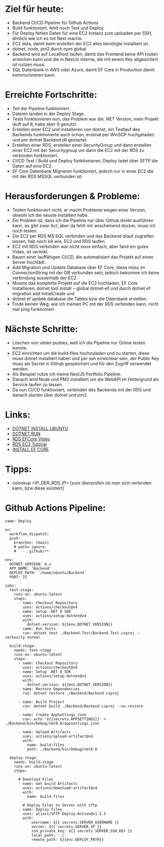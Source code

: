 # Ziel für heute:
- Backend CI/CD Pipeline für Github Actions
- Build funktioniert, fehlt noch Test und Deploy
- Für Deploy fehlen Daten für eine EC2 Instanz zum uploaden per SSH, ähnlich wie ich es mit Next mache.
- EC2 data, damit beim erstellen der EC2 alles benötigte installiert ist.
- dotnet, node, pm2 durch npm global
- Backend wird auf Localhost laufen, damit das Frontend keine API routen erreichen kann und die in NextJs interne, die mit einem Key abgesichert ist nutzen muss.
- SQL Datenbank in AWS oder Azure, damit EF Core in Production damit kommunizieren kann.

# Erreichte Fortschritte:
- Teil der Pipeline funktioniert.
- Dateien landen in der Deploy Stage.
- Tests funktionieren nun, das Problem war die .NET Version, mein Projekt läuft auf 8, habe aber 9 genutzt.
- Erstellen einer EC2 und installieren von dotnet, ein Testlauf des Backends funktionierte auch schon, erstmal per WinSCP hochgeladen und per dotnet Backend.dll gestartet.
- Erstellen einer RDS, erstellen einer SecurityGroup und dann erstellen einer EC2 mit der Securitygroup um dann die EC2 mit der RDS zu verbinden funktioniert.
- CI/CD Test / Build und Deploy funktionieren, Deploy ladet über SFTP die Daten auf eine EC2.
- EF Core Datenbank Migrieren funktioniert, jedoch nur in einer EC2 die mit der RDS MSSQL verbunden ist.

# Herausforderungen & Probleme:
- Testen funktioniert nicht, er macht Probleme wegen einer Version, obwohl ich die neuste installiert habe.
- Ein Problem ist, dass ich die Pipeline nur über Github direkt ausführen kann, es gibt zwar Act, aber da fehlt mir anscheinend docker, muss ich noch testen.
- Die EC2 per RDS MS SQL verbinden und das Backend drauf zugreifen lassen, hab noch kA wie, EC2 und RDS laufen.
- EC2 mit RDS verbinden war nicht sooo einfach, aber fand ein gutes Video, ist verlinkt.
- Bauen einer lauffähigen CI/CD, die automatisiert das Projekt auf einen Server hochlädt.
- Add Migration und Update Database über EF Core, diese müss im ConnectionString mit der DB verbunden sein, jedoch bekomme ich keine verbindung ausserhalb der EC2.
- Musste das komplette Projekt auf die EC2 hochladen, EF Core installieren: dotnet tool install --global dotnet-ef und durch dotnet ef migration add InitialCreate und
- dotnet ef update database die Tables bzw die Datenbank erstellen.
- Finde keinen Weg, wie ich meinen PC mit der RDS verbinden kann, nicht mal ping funktioniert.

# Nächste Schritte:
- Löschen von vielen pushes, weil ich die Pipeline nur Online testen konnte.
- EC2 einrichten um die build-files hochzuladen und zu starten, diese muss dotnet installiert haben und per ssh erreichbar sein, der Public Key muss als Secret in Github gespeichert und für den Zugriff verwendet werden.
- Als Beispiel nutze ich meine NextJS Portfolio Pipeline.
- Danach wird Node und PM2 installiert um die WebAPI im Hintergrund als Service laufen zu lassen.
- Da nun CI/CD funktioniert, verbinden des Backends mit der RDS und danach starten über dotnet und pm2.

# Links:
- [DOTNET INSTALL UBUNTU](https://learn.microsoft.com/en-us/dotnet/core/install/linux-ubuntu-install?tabs=dotnet8&pivots=os-linux-ubuntu-2410)
- [DOTNET RUN](https://learn.microsoft.com/de-de/dotnet/core/tools/dotnet-run)
- [RDS EFCore Video](https://www.youtube.com/watch?v=pelbKSbL7AU)
- [RDS EC2 Tutorial](https://www.youtube.com/watch?v=WntEgaWLLu8)
- [INSTALL EF CORE](https://learn.microsoft.com/de-de/ef/core/get-started/overview/install)

# Tipps:
- nslookup <IP_DER_RDS_IP> [zum überprüfen ob man sich verbinden kann, bzw diese existiert]

# Github Actions Pipeline:

```
name: Deploy

on:
  workflow_dispatch:
  push:
    branches: [main]
    # paths-ignore:
    #   - .github/**

env:
  DOTNET_VERSION: 8.x
  APP_NAME: 'Backend'
  DEPLOY_PATH: '/home/ubuntu/Backend'
  PORT: 22

jobs:
  test-stage:
    runs-on: ubuntu-latest
    steps:
      - name: Checkout Repository
        uses: actions/checkout@v4
      - name: Setup .NET 8 SDK
        uses: actions/setup-dotnet@v4
        with:
          dotnet-version: ${{env.DOTNET_VERSION}}
      - name: Run Tests
        run: dotnet test ./Backend.Test/Backend.Test.csproj --verbosity normal

  build-stage:
    needs: test-stage
    runs-on: ubuntu-latest
    steps:
      - name: Checkout Repository
        uses: actions/checkout@v4
      - name: Setup .NET 8 SDK
        uses: actions/setup-dotnet@v4
        with:
          dotnet-version: ${{env.DOTNET_VERSION}}
      - name: Restore Dependencies
        run: dotnet restore ./Backend/Backend.csproj

      - name: Build Project
        run: dotnet build ./Backend/Backend.csproj --no-restore

      - name: Create AppSettings Json
        run: echo '${{secrets.APPSETTINGS}}' > ./Backend/bin/Debug/net8.0/appsettings.json

      - name: Upload Artifacts
        uses: actions/upload-artifact@v4
        with:
          name: build-files
          path: ./Backend/bin/Debug/net8.0

  deploy-stage:
    needs: build-stage
    runs-on: ubuntu-latest
    steps:

      # Download Files
      - name: Get build Artifacts
        uses: actions/download-artifact@v4
        with:
          name: build-files
    
        # Deploy Files to Server with sftp
      - name: Deploy Files
        uses: wlixcc/SFTP-Deploy-Action@v1.2.5
        with:
            username: ${{ secrets.SERVER_USERNAME }}
            server: ${{ secrets.SERVER_IP }}
            ssh_private_key: ${{ secrets.SERVER_SSH_KEY }} 
            local_path: './'
            remote_path: ${{env.DEPLOY_PATH}}
```